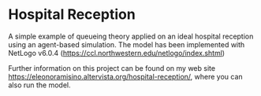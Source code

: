 # Hospital Reception 
A simple example of queueing theory applied on an ideal hospital reception using an agent-based simulation.
The model has been implemented with NetLogo v6.0.4 (https://ccl.northwestern.edu/netlogo/index.shtml)

Further information on this project can be found on my web site https://eleonoramisino.altervista.org/hospital-reception/, where you can also run the model.
